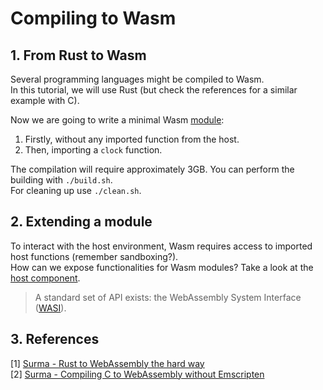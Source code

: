 # Compiling to Wasm

## 1. From Rust to Wasm

Several programming languages might be compiled to Wasm. <br/>
In this tutorial, we will use Rust (but check the references for a similar example with C). 

Now we are going to write a minimal Wasm [module](wasm_modules/src/lib.rs):
1. Firstly, without any imported function from the host. 
2. Then, importing a `clock` function. 

The compilation will require approximately 3GB. You can perform the building with ```./build.sh```. <br/>
For cleaning up use ```./clean.sh```.

## 2. Extending a module

To interact with the host environment, Wasm requires access to imported host functions (remember sandboxing?). <br/>
How can we expose functionalities for Wasm modules? Take a look at the [host component](host_component/src/main.rs). 

> A standard set of API exists: the WebAssembly System Interface ([WASI](https://wasi.dev/)). 

## 3. References
[1] [Surma - Rust to WebAssembly the hard way](https://surma.dev/things/rust-to-webassembly/) <br/>
[2] [Surma - Compiling C to WebAssembly without Emscripten](https://surma.dev/things/c-to-webassembly/)